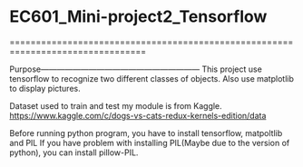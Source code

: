 # EC601_Mini-project2_Tensorflow
================================================================================

Purpose————————————————————
This project use tensorflow to recognize two different classes of objects.
Also use matplotlib to display pictures.

Dataset used to train and test my module is from Kaggle. 
https://www.kaggle.com/c/dogs-vs-cats-redux-kernels-edition/data

Before running python program, you have to install tensorflow, matpoltlib and PIL
If you have problem with installing PIL(Maybe due to the version of python), you can install pillow-PIL. 

